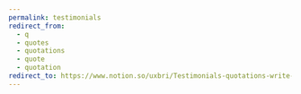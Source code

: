 ```yaml
---
permalink: testimonials
redirect_from:
  - q
  - quotes
  - quotations
  - quote
  - quotation
redirect_to: https://www.notion.so/uxbri/Testimonials-quotations-write-ups-for-UX-Brighton-05b39a4edfe240f48e728c378ac47dd2
---
```


